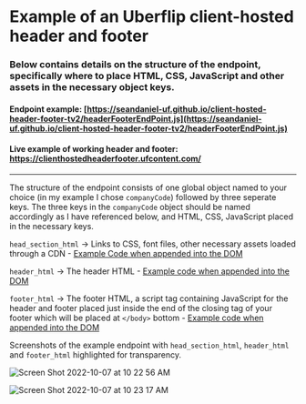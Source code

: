 # Example of an Uberflip client-hosted header and footer
### Below contains details on the structure of the endpoint, specifically where to place HTML, CSS, JavaScript and other assets in the necessary object keys.

#### Endpoint example: [https://seandaniel-uf.github.io/client-hosted-header-footer-tv2/headerFooterEndPoint.js](https://seandaniel-uf.github.io/client-hosted-header-footer-tv2/headerFooterEndPoint.js)
#### Live example of working header and footer: https://clienthostedheaderfooter.ufcontent.com/ 

***

The structure of the endpoint consists of one global object named to your choice (in my example I chose `companyCode`) followed by three seperate keys. The three keys in the `companyCode` object should be named accordingly as I have referenced below, and HTML, CSS, JavaScript placed in the necessary keys.

`head_section_html` -> Links to CSS, font files, other necessary assets loaded through a CDN - [Example Code when appended into the DOM](https://github.com/seandaniel-uf/client-hosted-header-footer-tv2/blob/master/head_section_html.html)

`header_html` -> The header HTML - [Example code when appended into the DOM](https://github.com/seandaniel-uf/client-hosted-header-footer-tv2/blob/master/header.html)

`footer_html` -> The footer HTML, a script tag containing JavaScript for the header and footer placed just inside the end of the closing tag of your footer which will be placed at `</body>` bottom - [Example code when appended into the DOM](https://github.com/seandaniel-uf/client-hosted-header-footer-tv2/blob/master/footer.html)

Screenshots of the example endpoint with `head_section_html`, `header_html` and `footer_html` highlighted for transparency.

![Screen Shot 2022-10-07 at 10 22 56 AM](https://user-images.githubusercontent.com/80727308/194577715-c0154967-c047-42bd-9e0a-ad3b37933509.png)


![Screen Shot 2022-10-07 at 10 23 17 AM](https://user-images.githubusercontent.com/80727308/194577745-1bf2f825-5469-450c-a2ad-21b524477f71.png)
